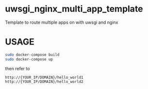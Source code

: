 # uwsgi_nginx_multi_app_template

Template to route multiple apps on with uwsgi and nginx


# USAGE
```bash
sudo docker-compose build
sudo docker-compose up
```

then refer to

```
http://{YOUR_IP/DOMAIN}/hello_world1
http://{YOUR_IP/DOMAIN}/hello_world2
```
